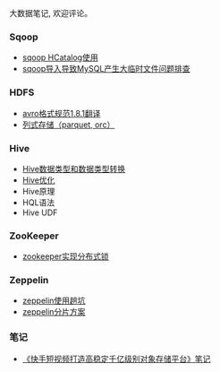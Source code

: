 大数据笔记, 欢迎评论。

### Sqoop

- [sqoop HCatalog使用](bigdata/sqoop/sqoop_hcatalog.md)
- [sqoop导入导致MySQL产生大临时文件问题排查](bigdata/sqoop/sqoop_mysql_temp_file.md)

### HDFS

- [avro格式规范1.8.1翻译](bigdata/hdfs/avro_specification_1.8.1.md)
- [列式存储（parquet, orc）](bigdata/hdfs/columnar_storage_parquet_orc.md)

### Hive

- [Hive数据类型和数据类型转换](bigdata/hive/hive_data_type.md)
- [Hive优化](bigdata/hive/hive_optimize.md)
- Hive原理
- HQL语法
- Hive UDF

### ZooKeeper

- [zookeeper实现分布式锁](bigdata/zookeeper/zk_distribute_lock.md)

### Zeppelin

- [zeppelin使用趟坑](bigdata/zeppelin/zeppelin_bugs.md)
- [zeppelin分片方案](bigdata/zeppelin/zeppelin_sharding.md)

### 笔记

- [《快手短视频打造高稳定千亿级别对象存储平台》笔记](bigdata/note/oss_note.md)
